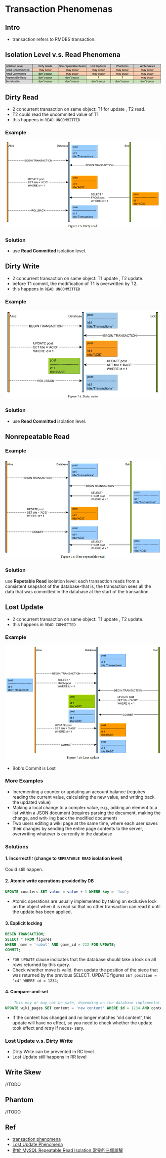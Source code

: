 # Transaction Phenomenas

## Intro
- transaction refers to RMDBS transaction.

## Isolation Level v.s. Read Phenomena
![](/img/db/4-transaction-phenomena/isolation-level-read-phenomena.png)

## Dirty Read
- 2 concurrent transaction on same object: T1 for update , T2 read.
- T2 could read the uncommited value of T1
- this happens in `READ UNCOMMITTED`

### Example
![](/img/db/4-transaction-phenomena/dirty_read.png)

### Solution
- use **Read Committed** isolation level.


## Dirty Write
- 2 concurrent transaction on same object: T1 update , T2 update.
- before T1 commit, the modification of T1 is overwritten by T2.
- this happens in `READ UNCOMMITTED`
### Example
![](/img/db/4-transaction-phenomena/dirty_write.png)

### Solution
- use **Read Committed** isolation level.

## Nonrepeatable Read

### Example
![](/img/db/4-transaction-phenomena/nonrepeatable_read.png)

### Solution
use **Repetable Read** isolation level: each transaction reads from a consistent snapshot of the database-that is, the transaction sees all the data that was committed in the database at the start of the transaction.

## Lost Update
- 2 concurrent transaction on same object: T1 update , T2 update.
- this happens in `READ COMMITTED`


### Example
![](/img/db/4-transaction-phenomena/lost_update.png)

- Bob's Commit is Lost

### More Examples 
- Incrementing a counter or updating an account balance (requires reading the current value, calculating the new value, and writing back the updated value)
- Making a local change to a complex value, e.g., adding an element to a list within a JSON document (requires parsing the document, making the change, and writ‐ ing back the modified document)
- Two users editing a wiki page at the same time, where each user saves their changes by sending the entire page contents to the server, overwriting whatever is currently in the database

### Solutions
#### 1. Incorrect!!: (change to `REPEATABLE READ` isolation level)
Could still happen.

#### 2. Atomic write operations provided by DB

```sql
UPDATE counters SET value = value + 1 WHERE key = 'foo';
```

-   Atomic operations are usually implemented by taking an exclusive lock on the object when it is read so that no other transaction can read it until the update has been applied.


#### 3. Explicit locking

```sql
BEGIN TRANSACTION;
SELECT * FROM figures
WHERE name = 'robot' AND game_id = 222 FOR UPDATE;
COMMIT;
```

- `FOR UPDATE`  clause indicates that the database should take a lock on all rows returned by this query.
- Check whether move is valid, then update the position of the piece that was returned by the previous SELECT. UPDATE figures `SET position = 'c4' WHERE id = 1234;`

#### 4. Compare-and-set

```sql
 -- This may or may not be safe, depending on the database implementation
UPDATE wiki_pages SET content = 'new content' WHERE id = 1234 AND content = 'old content';
```

-   If the content has changed and no longer matches 'old content', this update will have no effect, so you need to check whether the update took effect and retry if neces‐ sary.


### Lost Update v.s. Dirty Write
- Dirty Write can be prevented in RC level
- Lost Update still happens in RR level

## Write Skew

//TODO

## Phantom

//TODO

## Ref
- [transaction phenomena](https://xianmu.github.io/posts/2019-01-19-transaction-phenomena.html)
- [Lost Update Phenomena](https://www.zghurskyi.com/lost-update/)
- [對於 MySQL Repeatable Read Isolation 常見的三個誤解](https://medium.com/@chester.yw.chu/%E5%B0%8D%E6%96%BC-mysql-repeatable-read-isolation-%E5%B8%B8%E8%A6%8B%E7%9A%84%E4%B8%89%E5%80%8B%E8%AA%A4%E8%A7%A3-7a9afbac65af)